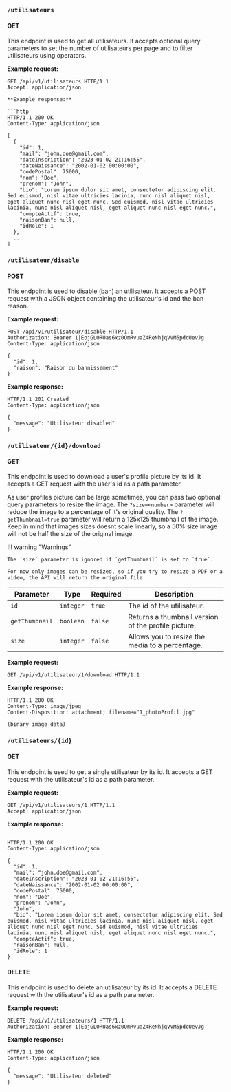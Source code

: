 ### `/utilisateurs`

#### GET

This endpoint is used to get all utilisateurs. It accepts optional query parameters to set the number of utilisateurs per page and to filter utilisateurs using operators.

**Example request:**

```http
GET /api/v1/utilisateurs HTTP/1.1
Accept: application/json

**Example response:**

```http
HTTP/1.1 200 OK
Content-Type: application/json

[
  {
    "id": 1,
    "mail": "john.doe@gmail.com",
    "dateInscription": "2023-01-02 21:16:55",
    "dateNaissance": "2002-01-02 00:00:00",
    "codePostal": 75000,
    "nom": "Doe",
    "prenom": "John",
    "bio": "Lorem ipsum dolor sit amet, consectetur adipiscing elit. Sed euismod, nisl vitae ultricies lacinia, nunc nisl aliquet nisl, eget aliquet nunc nisl eget nunc. Sed euismod, nisl vitae ultricies lacinia, nunc nisl aliquet nisl, eget aliquet nunc nisl eget nunc.",
    "compteActif": true,
    "raisonBan": null,
    "idRole": 1
  },
  ...
]
```

### `/utilisateur/disable`

#### POST

This endpoint is used to disable (ban) an utilisateur. It accepts a POST request with a JSON object containing the utilisateur's id and the ban reason.

**Example request:**

```http
POST /api/v1/utilisateur/disable HTTP/1.1
Authorization: Bearer 1|EojGLORUas6xz0OmRvuaZ4ReNhjqVVM5pdcUevJg
Content-Type: application/json

{
  "id": 1,
  "raison": "Raison du bannissement"
}
```

**Example response:**

```http
HTTP/1.1 201 Created
Content-Type: application/json

{
  "message": "Utilisateur disabled"
}
```

### `/utilisateur/{id}/download`

#### GET

This endpoint is used to download a user's profile picture by its id. It accepts a GET request with the user's id as a path parameter.

As user profiles picture can be large sometimes, you can pass two optional query parameters to resize the image. The `?size=<number>` parameter will reduce the image to a percentage of it's original quality. The `?getThumbnail=true` parameter will return a 125x125 thumbnail of the image.
Keep in mind that images sizes doesnt scale linearly, so a 50% size image will not be half the size of the original image.

!!! warning "Warnings"

    The `size` parameter is ignored if `getThumbnail` is set to `true`. 
    
    For now only images can be resized, so if you try to resize a PDF or a video, the API will return the original file.

| Parameter      | Type      | Required | Description                                         |
| -------------- | --------- | -------- | --------------------------------------------------- |
| `id`           | `integer` | `true`   | The id of the utilisateur.                          |
| `getThumbnail` | `boolean` | `false`  | Returns a thumbnail version of the profile picture. |
| `size`         | `integer` | `false`  | Allows you to resize the media to a percentage.     |

**Example request:**

```http
GET /api/v1/utilisateur/1/download HTTP/1.1
```

**Example response:**

```http
HTTP/1.1 200 OK
Content-Type: image/jpeg
Content-Disposition: attachment; filename="1_photoProfil.jpg"

(binary image data)
```

### `/utilisateurs/{id}`

#### GET

This endpoint is used to get a single utilisateur by its id. It accepts a GET request with the utilisateur's id as a path parameter.

**Example request:**

```http
GET /api/v1/utilisateurs/1 HTTP/1.1
Accept: application/json
```

**Example response:**

```http

HTTP/1.1 200 OK
Content-Type: application/json

{
  "id": 1,
  "mail": "john.doe@gmail.com",
  "dateInscription": "2023-01-02 21:16:55",
  "dateNaissance": "2002-01-02 00:00:00",
  "codePostal": 75000,
  "nom": "Doe",
  "prenom": "John",
  "John",
  "bio": "Lorem ipsum dolor sit amet, consectetur adipiscing elit. Sed euismod, nisl vitae ultricies lacinia, nunc nisl aliquet nisl, eget aliquet nunc nisl eget nunc. Sed euismod, nisl vitae ultricies lacinia, nunc nisl aliquet nisl, eget aliquet nunc nisl eget nunc.",
  "compteActif": true,
  "raisonBan": null,
  "idRole": 1
}
```

#### DELETE

This endpoint is used to delete an utilisateur by its id. It accepts a DELETE request with the utilisateur's id as a path parameter.

**Example request:**

```http
DELETE /api/v1/utilisateurs/1 HTTP/1.1
Authorization: Bearer 1|EojGLORUas6xz0OmRvuaZ4ReNhjqVVM5pdcUevJg
```

**Example response:**

```http
HTTP/1.1 200 OK
Content-Type: application/json

{
  "message": "Utilisateur deleted"
}
```